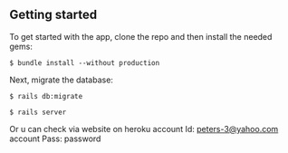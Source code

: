 ## Getting started

To get started with the app, clone the repo and then install the needed gems:

```
$ bundle install --without production
```

Next, migrate the database:

```
$ rails db:migrate
```

```
$ rails server
```



Or u can check via website on heroku
account Id: peters-3@yahoo.com
account Pass: password

